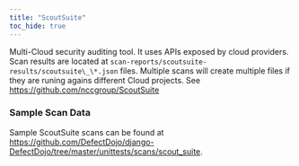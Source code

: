 ```yaml
---
title: "ScoutSuite"
toc_hide: true
---
```

Multi-Cloud security auditing tool. It uses APIs exposed by cloud
providers. Scan results are located at
`scan-reports/scoutsuite-results/scoutsuite\_\*.json` files.
Multiple scans will create multiple files if they are runing agains
different Cloud projects. See <https://github.com/nccgroup/ScoutSuite>
### Sample Scan Data
Sample ScoutSuite scans can be found at https://github.com/DefectDojo/django-DefectDojo/tree/master/unittests/scans/scout_suite.
